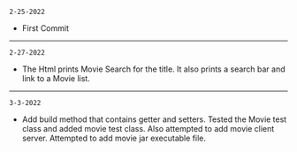     2-25-2022
- First Commit
<HR>

    2-27-2022
- The Html prints Movie Search for the title. It also prints a search bar and link to a Movie list.
<HR>

    3-3-2022
- Add build method that contains getter and setters. Tested the Movie test class and added movie test class. Also attempted to add movie client server. Attempted to add movie jar executable file.